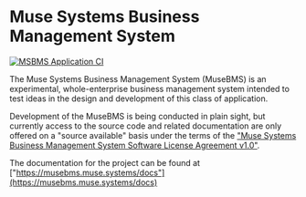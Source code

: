 # Muse Systems Business Management System

[![MSBMS Application CI](https://github.com/MuseSystems/musebms/actions/workflows/msbms_application.yml/badge.svg)](https://github.com/MuseSystems/musebms/actions/workflows/msbms_application.yml)

The Muse Systems Business Management System (MuseBMS) is an experimental,
whole-enterprise business management system intended to test ideas in the
design and development of this class of application.

Development of the MuseBMS is being conducted in plain sight, but currently
access to the source code and related documentation are only offered on a
"source available" basis under the terms of the ["Muse Systems Business Management System Software License Agreement v1.0"](LICENSE.md).

The documentation for the project can be found at ["https://musebms.muse.systems/docs"](https://musebms.muse.systems/docs)